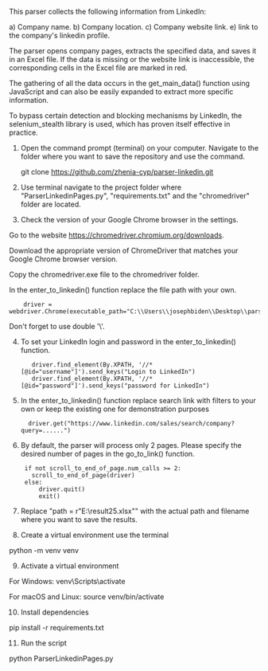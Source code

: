 This parser collects the following information from LinkedIn:

a) Company name.
b) Company location.
c) Company website link.
e) link to the company's linkedin profile.

The parser opens company pages, extracts the specified data, and saves it in an Excel file. 
If the data is missing or the website link is inaccessible, the corresponding cells in the Excel file 
are marked in red.

The gathering of all the data occurs in the get_main_data() function using JavaScript and 
can also be easily expanded to extract more specific information.

To bypass certain detection and blocking mechanisms by LinkedIn, the selenium_stealth library is used, 
which has proven itself effective in practice.

1) Open the command prompt (terminal) on your computer.
Navigate to the folder where you want to save the repository and
use the command. 

     git clone https://github.com/zhenia-cyp/parser-linkedin.git

2) Use terminal navigate to the project folder where "ParserLinkedinPages.py", "requirements.txt"
and the "chromedriver" folder are located.

3) Check the version of your Google Chrome browser in the settings.

Go to the website https://chromedriver.chromium.org/downloads.

Download the appropriate version of ChromeDriver that matches your Google Chrome browser version.

Copy the chromedriver.exe file to the chromedriver folder.

In the enter_to_linkedin() function replace the file path with your own.

        driver = webdriver.Chrome(executable_path="C:\\Users\\josephbiden\\Desktop\\parser\\chromedriver\\chromedriver.exe")

Don't forget to use double '\\'.

4) To set your LinkedIn login and password in the enter_to_linkedin() function.
   
          driver.find_element(By.XPATH, '//*[@id="username"]').send_keys("Login to LinkedIn")
          driver.find_element(By.XPATH, '//*[@id="password"]').send_keys("password for LinkedIn")

5) In the enter_to_linkedin() function replace search link with filters to your own 
or keep the existing one for demonstration purposes

         driver.get("https://www.linkedin.com/sales/search/company?query=......")

6) By default, the parser will process only 2 pages. Please  specify the desired number of pages in the go_to_link() 
function.

        if not scroll_to_end_of_page.num_calls >= 2:
          scroll_to_end_of_page(driver)
        else:
            driver.quit()
            exit()

7) Replace "path = r"E:\result25.xlsx"" with the actual path and filename where you want to save the results.

8) Create a virtual environment use the terminal 

python -m venv venv

9) Activate a virtual environment 
 
 For Windows:
 venv\Scripts\activate

 For macOS and Linux:
 source venv/bin/activate

10) Install dependencies

pip install -r requirements.txt 

11) Run the script

python ParserLinkedinPages.py
